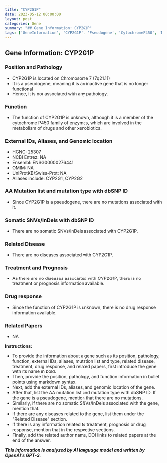 ```yaml
---
title: "CYP2G1P"
date: 2023-05-12 00:00:00
layout: post
categories: Gene
summary: "## Gene Information: CYP2G1P"
tags: ['GeneInformation', 'CYP2G1P', 'Pseudogene', 'CytochromeP450', 'NoDiseaseAssociation', 'NoDrugResponse', 'NoMutation', 'NoSomaticSNVs']
---
```


## Gene Information: CYP2G1P

### Position and Pathology
- CYP2G1P is located on Chromosome 7 (7q21.11)
- It is a pseudogene, meaning it is an inactive gene that is no longer functional
- Hence, it is not associated with any pathology.

### Function 
- The function of CYP2G1P is unknown, although it is a member of the cytochrome P450 family of enzymes, which are involved in the metabolism of drugs and other xenobiotics.

### External IDs, Aliases, and Genomic location
- HGNC: 25307
- NCBI Entrez: NA
- Ensembl: ENSG00000276441
- OMIM: NA
- UniProtKB/Swiss-Prot: NA
- Aliases include: CYP2G1, CYP2G2

### AA Mutation list and mutation type with dbSNP ID
- Since CYP2G1P is a pseudogene, there are no mutations associated with it.

### Somatic SNVs/InDels with dbSNP ID 
- There are no somatic SNVs/InDels associated with CYP2G1P.

### Related Disease
- There are no diseases associated with CYP2G1P.

### Treatment and Prognosis
- As there are no diseases associated with CYP2G1P, there is no treatment or prognosis information available.

### Drug response
- Since the function of CYP2G1P is unknown, there is no drug response information available.

### Related Papers
- NA

**Instructions:**
- To provide the information about a gene such as its position, pathology, function, external IDs, aliases, mutation list and type, related disease, treatment, drug response, and related papers, first introduce the gene with its name in bold. 
- Then, provide the position, pathology, and function information in bullet points using markdown syntax. 
- Next, add the external IDs, aliases, and genomic location of the gene. 
- After that, list the AA mutation list and mutation type with dbSNP ID. If the gene is a pseudogene, mention that there are no mutations. 
- Similarly, if there are no somatic SNVs/InDels associated with the gene, mention that. 
- If there are any diseases related to the gene, list them under the "Related Disease" section. 
- If there is any information related to treatment, prognosis or drug response, mention that in the respective sections. 
- Finally, add the related author name, DOI links to related papers at the end of the answer.

**_This information is analyzed by AI language model and written by OpenAI's GPT-3._**